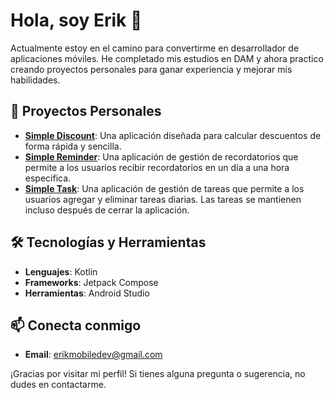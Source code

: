 # Hola, soy Erik 👋

Actualmente estoy en el camino para convertirme en desarrollador de aplicaciones móviles. He completado mis estudios en DAM y ahora practico creando proyectos personales para ganar experiencia y mejorar mis habilidades.

## 🚀 Proyectos Personales

- **[Simple Discount](https://github.com/ErikMobileDev/Simple-Discount-App)**: Una aplicación diseñada para calcular descuentos de forma rápida y sencilla.
- **[Simple Reminder](https://github.com/ErikMobileDev/Simple-Reminder-App)**: Una aplicación de gestión de recordatorios que permite a los usuarios recibir recordatorios en un día a una hora especifica.
- **[Simple Task](https://github.com/ErikMobileDev/Simple-Task-Android)**: Una aplicación de gestión de tareas que permite a los usuarios agregar y eliminar tareas diarias. Las tareas se mantienen incluso después de cerrar la aplicación.

## 🛠 Tecnologías y Herramientas

- **Lenguajes**: Kotlin
- **Frameworks**: Jetpack Compose
- **Herramientas**: Android Studio

## 📫 Conecta conmigo

- **Email**: [erikmobiledev@gmail.com](mailto:erikmobiledev@gmail.com)

¡Gracias por visitar mi perfil! Si tienes alguna pregunta o sugerencia, no dudes en contactarme.
